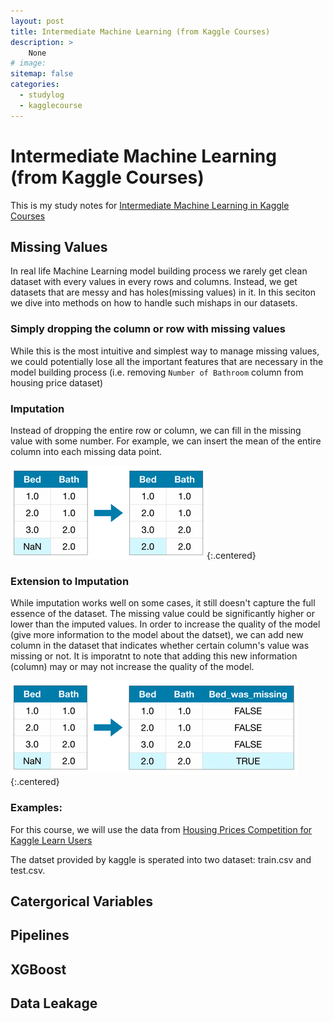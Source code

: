 ```yaml
---
layout: post
title: Intermediate Machine Learning (from Kaggle Courses)
description: >
    None
# image: 
sitemap: false
categories:
  - studylog
  - kagglecourse
---
```


# Intermediate Machine Learning (from Kaggle Courses)

This is my study notes for [Intermediate Machine Learning in Kaggle Courses](https://www.kaggle.com/learn/intermediate-machine-learning)


## Missing Values

In real life Machine Learning model building process we rarely get clean dataset with every values in every rows and columns. Instead, we get datasets that are messy and has holes(missing values) in it. In this seciton we dive into methods on how to handle such mishaps in our datasets.

### Simply dropping the column or row with missing values

While this is the most intuitive and simplest way to manage missing values, we could potentially lose all the important features that are necessary in the model building process (i.e. removing `Number of Bathroom` column from housing price dataset)

### Imputation

Instead of dropping the entire row or column, we can fill in the missing value with some number. For example, we can insert the mean of the entire column into each missing data point. 

![Imputation](/assets/img/KaggleLearn/imputation.png){:.centered}

### Extension to Imputation

While imputation works well on some cases, it still doesn't capture the full essence of the dataset. The missing value could be significantly higher or lower than the imputed values. In order to increase the quality of the model (give more information to the model about the datset), we can add new column in the dataset that indicates whether certain column's value was missing or not. It is imporatnt to note that adding this new information (column) may or may not increase the quality of the model.

![ImputationExtension](/assets/img/KaggleLearn/imputation_extension.png){:.centered}

### Examples:

For this course, we will use the data from [Housing Prices Competition for Kaggle Learn Users](https://www.kaggle.com/c/home-data-for-ml-course)

The datset provided by kaggle is sperated into two dataset: train.csv and test.csv.

## Catergorical Variables

## Pipelines

## XGBoost

## Data Leakage

```python


```